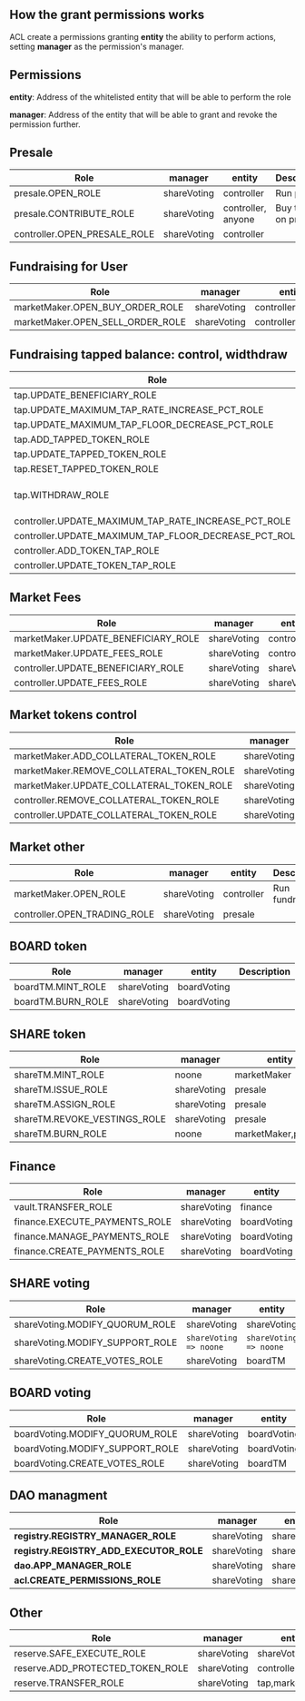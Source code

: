 ## How the grant permissions works
ACL create a permissions granting **entity** the ability to perform actions, setting **manager** as the permission's manager.

## Permissions
**entity**: Address of the whitelisted entity that will be able to perform the role

**manager**: Address of the entity that will be able to grant and revoke the permission further.

## Presale
|Role|manager|entity|Description|
|---|---|---|---|
|presale.OPEN_ROLE|shareVoting|controller|Run presale|
|presale.CONTRIBUTE_ROLE|shareVoting|controller, anyone|Buy tokens on presale|
|controller.OPEN_PRESALE_ROLE|shareVoting|controller||

## Fundraising for User
|Role|manager|entity|Description|
|---|---|---|---|
|marketMaker.OPEN_BUY_ORDER_ROLE|shareVoting|controller,anyone||
|marketMaker.OPEN_SELL_ORDER_ROLE|shareVoting|controller,anyone||

## Fundraising tapped balance: control, widthdraw
|Role|manager|entity|Description|
|---|---|---|---|
|tap.UPDATE_BENEFICIARY_ROLE|shareVoting|shareVoting||
|tap.UPDATE_MAXIMUM_TAP_RATE_INCREASE_PCT_ROLE|shareVoting|shareVoting||
|tap.UPDATE_MAXIMUM_TAP_FLOOR_DECREASE_PCT_ROLE|shareVoting|shareVoting||
|tap.ADD_TAPPED_TOKEN_ROLE|shareVoting|controller||
|tap.UPDATE_TAPPED_TOKEN_ROLE|shareVoting|controller||
|tap.RESET_TAPPED_TOKEN_ROLE|shareVoting|controller||
|tap.WITHDRAW_ROLE|shareVoting|controller,anyone|Withdraw funds to beneficiar|
|controller.UPDATE_MAXIMUM_TAP_RATE_INCREASE_PCT_ROLE|shareVoting|controller||
|controller.UPDATE_MAXIMUM_TAP_FLOOR_DECREASE_PCT_ROLE|shareVoting|controller||
|controller.ADD_TOKEN_TAP_ROLE|shareVoting|shareVoting||
|controller.UPDATE_TOKEN_TAP_ROLE|shareVoting|shareVoting||

## Market Fees
|Role|manager|entity|Description|
|---|---|---|---|
|marketMaker.UPDATE_BENEFICIARY_ROLE|shareVoting|controller||
|marketMaker.UPDATE_FEES_ROLE|shareVoting|controller||
|controller.UPDATE_BENEFICIARY_ROLE|shareVoting|shareVoting||
|controller.UPDATE_FEES_ROLE|shareVoting|shareVoting||

## Market tokens control
|Role|manager|entity|Description|
|---|---|---|---|
|marketMaker.ADD_COLLATERAL_TOKEN_ROLE|shareVoting|controller||
|marketMaker.REMOVE_COLLATERAL_TOKEN_ROLE|shareVoting|controller||
|marketMaker.UPDATE_COLLATERAL_TOKEN_ROLE|shareVoting|controller||
|controller.REMOVE_COLLATERAL_TOKEN_ROLE|shareVoting|shareVoting||
|controller.UPDATE_COLLATERAL_TOKEN_ROLE|shareVoting|shareVoting||

## Market other
|Role|manager|entity|Description|
|---|---|---|---|
|marketMaker.OPEN_ROLE|shareVoting|controller|Run fundraising|
|controller.OPEN_TRADING_ROLE|shareVoting|presale||

## BOARD token
|Role|manager|entity|Description|
|---|---|---|---|
|boardTM.MINT_ROLE|shareVoting|boardVoting||
|boardTM.BURN_ROLE|shareVoting|boardVoting||

## SHARE token
|Role|manager|entity|Description|
|---|---|---|---|
|shareTM.MINT_ROLE|noone|marketMaker||
|shareTM.ISSUE_ROLE|shareVoting|presale||
|shareTM.ASSIGN_ROLE|shareVoting|presale||
|shareTM.REVOKE_VESTINGS_ROLE|shareVoting|presale||
|shareTM.BURN_ROLE|noone|marketMaker,presale||

## Finance
|Role|manager|entity|Description|
|---|---|---|---|
|vault.TRANSFER_ROLE|shareVoting|finance||
|finance.EXECUTE_PAYMENTS_ROLE|shareVoting|boardVoting||
|finance.MANAGE_PAYMENTS_ROLE|shareVoting|boardVoting||
|finance.CREATE_PAYMENTS_ROLE|shareVoting|boardVoting||

## SHARE voting
|Role|manager|entity|Description|
|---|---|---|---|
|shareVoting.MODIFY_QUORUM_ROLE|shareVoting|shareVoting||
|shareVoting.MODIFY_SUPPORT_ROLE|`shareVoting => noone`|`shareVoting => noone`||
|shareVoting.CREATE_VOTES_ROLE|shareVoting|boardTM||

## BOARD voting
|Role|manager|entity|Description|
|---|---|---|---|
|boardVoting.MODIFY_QUORUM_ROLE|shareVoting|boardVoting||
|boardVoting.MODIFY_SUPPORT_ROLE|shareVoting|boardVoting||
|boardVoting.CREATE_VOTES_ROLE|shareVoting|boardTM||

## DAO managment
|Role|manager|entity|Description|
|---|---|---|---|
|**registry.REGISTRY_MANAGER_ROLE**|shareVoting|shareVoting||
|**registry.REGISTRY_ADD_EXECUTOR_ROLE**|shareVoting|shareVoting||
|**dao.APP_MANAGER_ROLE**|shareVoting|shareVoting||
|**acl.CREATE_PERMISSIONS_ROLE**|shareVoting|shareVoting||

## Other
|Role|manager|entity|Description|
|---|---|---|---|
|reserve.SAFE_EXECUTE_ROLE|shareVoting|shareVoting|???|
|reserve.ADD_PROTECTED_TOKEN_ROLE|shareVoting|controller|???|
|reserve.TRANSFER_ROLE|shareVoting|tap,marketMaker|???|

